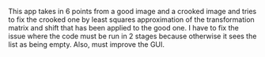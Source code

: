 This app takes in 6 points from a good image and a crooked image and tries to fix the crooked one by least squares approximation of the transformation matrix and shift that has been applied to the good one.
I have to fix the issue where the code must be run in 2 stages because otherwise it sees the list as being empty. Also, must improve the GUI.